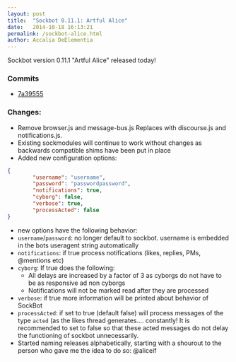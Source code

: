 ```yaml
---
layout: post
title:  "Sockbot 0.11.1: Artful Alice"
date:   2014-10-18 16:13:21
permalink: /sockbot-alice.html
author: Accalia DeElementia
---
```


Sockbot version 0.11.1 "Artful Alice" released today! 

### Commits

- [7a39555](https://github.com/AccaliaDeElementia/SockBot/commit/7a395557cba401b5b026fd88208bdc15a64b1fd4)

### Changes:

- Remove browser.js and message-bus.js Replaces with discourse.js and notifications.js.
- Existing sockmodules will continue to work without changes as backwards compatible shims have been put in place
- Added new configuration options:

```json
{
        "username": "username",
        "password": "passwordpassword",
        "notifications": true,
        "cyborg": false,
        "verbose": true,
        "processActed": false
}
```

- new options have the following behavior:
 - `username`/`password`: no longer default to sockbot. username is embedded in the bots useragent string automatically
 - `notifications`: if true process notifications (likes, replies, PMs, @mentions etc)
 - `cyborg`: If true does the following:
    - All delays are increased by a factor of 3 as cyborgs do not have to be as responsive ad non cyborgs
    - Notifications will not be marked read after they are processed
 - `verbose`: if true more information will be printed about behavior of SockBot
 -  `processActed`: if set to true (default false) will process messages of the type `acted` (as the likes thread generates.... constantly! It is recommended to set to false so that these acted messages do not delay the functioning of sockbot unnecessarily.
- Started naming releases alphabetically, starting with a shourout to the person who gave me the idea to do so: @aliceif